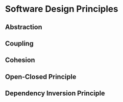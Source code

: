 <link rel="stylesheet" href="{{baseUrl}}/css/textbook.css">

<div class="website-content">

# Software Design Principles

## Abstraction
<panel header="================================================================"
    type="seamless" alt="abstraction">
  <include src="abstraction/index.md#main" />
</panel>

## Coupling
<panel header="================================================================"
    type="seamless" alt="coupling">
  <include src="coupling/index.md#main" />
</panel>

## Cohesion
<panel header="================================================================"
    type="seamless" alt="cohesion">
  <include src="cohesion/index.md#main" />
</panel>

## Open-Closed Principle
<panel header="================================================================"
    type="seamless" alt="open closed">
  <include src="openClosedPrinciple/index.md#main" />
</panel>

## Dependency Inversion Principle
<panel header="================================================================"
    type="seamless" alt="dependency inversion">
  <include src="dependencyInversionPrinciple/index.md#main" />
</panel>

</div>
